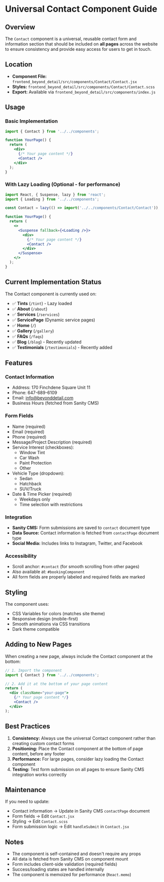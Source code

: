 # Universal Contact Component Guide

## Overview
The `Contact` component is a universal, reusable contact form and information section that should be included on **all pages** across the website to ensure consistency and provide easy access for users to get in touch.

## Location
- **Component File:** `frontend_beyond_detail/src/components/Contact/Contact.jsx`
- **Styles:** `frontend_beyond_detail/src/components/Contact/Contact.scss`
- **Export:** Available via `frontend_beyond_detail/src/components/index.js`

## Usage

### Basic Implementation

```jsx
import { Contact } from '../../components';

function YourPage() {
  return (
    <div>
      {/* Your page content */}
      <Contact />
    </div>
  );
}
```

### With Lazy Loading (Optional - for performance)

```jsx
import React, { Suspense, lazy } from 'react';
import { Loading } from '../../components';

const Contact = lazy(() => import('../../components/Contact/Contact'));

function YourPage() {
  return (
    <>
      <Suspense fallback={<Loading />}>
        <div>
          {/* Your page content */}
          <Contact />
        </div>
      </Suspense>
    </>
  );
}
```

## Current Implementation Status

The Contact component is currently used on:
- ✅ **Tints** (`/tint`) - Lazy loaded
- ✅ **About** (`/about`)
- ✅ **Services** (`/services`)
- ✅ **ServicePage** (Dynamic service pages)
- ✅ **Home** (`/`)
- ✅ **Gallery** (`/gallery`)
- ✅ **FAQs** (`/faqs`)
- ✅ **Blog** (`/blog`) - Recently updated
- ✅ **Testimonials** (`/testimonials`) - Recently added

## Features

### Contact Information
- Address: 170 Finchdene Square Unit 11
- Phone: 647-689-6109
- Email: info@beyonddetail.com
- Business Hours (fetched from Sanity CMS)

### Form Fields
- Name (required)
- Email (required)
- Phone (required)
- Message/Project Description (required)
- Service Interest (checkboxes):
  - Window Tint
  - Car Wash
  - Paint Protection
  - Other
- Vehicle Type (dropdown):
  - Sedan
  - Hatchback
  - SUV/Truck
- Date & Time Picker (required)
  - Weekdays only
  - Time selection with restrictions

### Integration
- **Sanity CMS:** Form submissions are saved to `contact` document type
- **Data Source:** Contact information is fetched from `contactPage` document type
- **Social Media:** Includes links to Instagram, Twitter, and Facebook

### Accessibility
- Scroll anchor: `#contact` (for smooth scrolling from other pages)
- Also available at: `#bookingComponent`
- All form fields are properly labeled and required fields are marked

## Styling
The component uses:
- CSS Variables for colors (matches site theme)
- Responsive design (mobile-first)
- Smooth animations via CSS transitions
- Dark theme compatible

## Adding to New Pages

When creating a new page, always include the Contact component at the bottom:

```jsx
// 1. Import the component
import { Contact } from '../../components';

// 2. Add it at the bottom of your page content
return (
  <div className="your-page">
    {/* Your page content */}
    <Contact />
  </div>
);
```

## Best Practices

1. **Consistency:** Always use the universal Contact component rather than creating custom contact forms
2. **Positioning:** Place the Contact component at the bottom of page content, before any footer
3. **Performance:** For large pages, consider lazy loading the Contact component
4. **Testing:** Test form submission on all pages to ensure Sanity CMS integration works correctly

## Maintenance

If you need to update:
- Contact information → Update in Sanity CMS `contactPage` document
- Form fields → Edit `Contact.jsx`
- Styling → Edit `Contact.scss`
- Form submission logic → Edit `handleSubmit` in `Contact.jsx`

## Notes

- The component is self-contained and doesn't require any props
- All data is fetched from Sanity CMS on component mount
- Form includes client-side validation (required fields)
- Success/loading states are handled internally
- The component is memoized for performance (`React.memo`)

